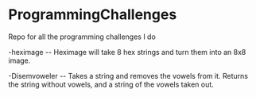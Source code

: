 ProgrammingChallenges
=====================

Repo for all the programming challenges I do

-heximage
-- Heximage will take 8 hex strings and turn them into an 8x8 image. 

-Disemvoweler
-- Takes a string and removes the vowels from it. Returns the string without vowels, and a string of the vowels taken out.
